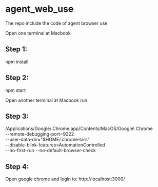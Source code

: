 # agent_web_use
The repo include the code of agent browser use

Open one terminal at Macbook
## Step 1:
npm install

## Step 2:
npm start

Open another terminal at Macbook run:
## Step 3:
/Applications/Google\ Chrome.app/Contents/MacOS/Google\ Chrome \
  --remote-debugging-port=9222 \
  --user-data-dir="$HOME/.chrome‑tars" \
  --disable-blink-features=AutomationControlled \
  --no-first-run --no-default-browser-check

## Step 4:
Open google chrome and login to:
http://localhost:3000/

